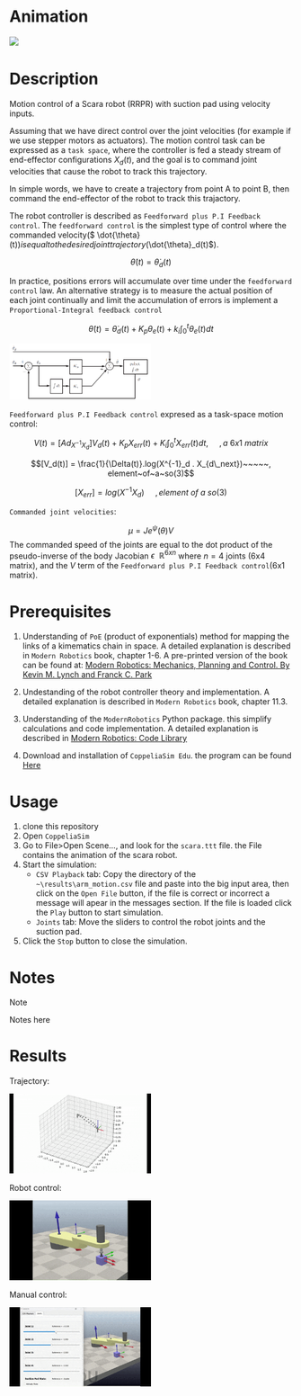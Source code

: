 # Animation
<img src="https://github.com/javierandrango/RobotSimulation/blob/main/images/scara.gif" width='50%'>

# Description
Motion control of a Scara robot (RRPR) with suction pad using velocity inputs.

Assuming that we have direct control over the joint velocities (for example if we use stepper motors as actuators). The motion control task can be expressed as a `task space`, where the controller is fed a steady stream of end-effector configurations $X_d(t)$, and the goal is to command joint velocities that cause the robot to track this trajectory. 

In simple words, we have to create a trajectory from point A to point B, then command the end-effector of the robot to track this trajactory.

The robot controller is described as `Feedforward plus P.I Feedback control`. The `feedforward control` is the simplest type of control where the commanded velocity($ \dot{\theta}(t)$) is equal to the desired joint trajectory($\dot{\theta}_d(t)$).

$$ \dot{\theta}(t) = \dot{\theta}_d(t)$$

In practice, positions errors will accumulate over time under the `feedforward control` law. An alternative strategy is to measure the actual position of each joint continually and limit the accumulation of errors is implement a `Proportional-Integral feedback control`

$$ \dot{\theta}(t) = \dot{\theta}_d(t) + K_p \theta_e(t) + k_i \int_{0}^{t} \theta_e(t)dt$$

<img src="https://github.com/javierandrango/RobotSimulation/blob/main/images/feedforwardPI_plus_feedback_control.png" width='50%'>


`Feedforward plus P.I Feedback control` expresed as a task-space motion control:

$$V(t) = [Ad_{X^{-1}X_d}]V_d(t)+K_pX_{err}(t)+K_i \int_{0}^{t}X_{err}(t)dt,~~~~~, a~ 6x1~matrix$$

$$[V_d(t)] = \frac{1}{\Delta(t)}.log(X^{-1}_d . X_{d\_next})~~~~~, element~of~a~so(3)$$

$$[X_{err}]=log(X^{-1}X_d)~~~~~, element~of~a~so(3)$$

`Commanded joint velocities`:

$$\mu = Je^{\psi}(\theta)V$$
The commanded speed of the joints are equal to the dot product of the pseudo-inverse of the body Jacobian $\epsilon ~~\mathbb{R}^{6xn}$ where $n=4$ joints (6x4 matrix), and the $V$ term of the `Feedforward plus P.I Feedback control`(6x1 matrix).

# Prerequisites 
1. Understanding of `PoE` (product of exponentials) method for mapping the links of a kimematics chain in space. A detailed explanation is described in `Modern Robotics` book, chapter 1-6. A pre-printed version of the book can be found at: 
<a href="https://hades.mech.northwestern.edu/images/7/7f/MR.pdf" target="_blank">Modern Robotics: Mechanics, Planning and Control. By Kevin M. Lynch and Franck C. Park</a>

2. Undestanding of the robot controller theory and implementation. A detailed explanation is described in `Modern Robotics` book, chapter 11.3.

3. Understanding of the `ModernRobotics` Python package. this simplify calculations and code implementation. A detailed explanation is described in <a href="https://github.com/NxRLab/ModernRobotics" target="_blank">Modern Robotics: Code Library</a>

4. Download and installation of `CoppeliaSim Edu`. the program can be found <a href="https://www.coppeliarobotics.com/" target="_blank">Here</a>
 

# Usage
1. clone this repository
2. Open `CoppeliaSim`
3. Go to File>Open Scene..., and look for the `scara.ttt` file. the File contains the animation of the scara robot.
4. Start the simulation:
    - `CSV Playback` tab: Copy the directory of the `~\results\arm_motion.csv` file and paste into the big input area, then click on the `Open File` button, if the file is correct or incorrect a message will apear in the messages section. If the file is loaded click the `Play` button to start simulation.
    - `Joints` tab: Move the sliders to control the robot joints and the suction pad.
5. Click the `Stop` button to close the simulation.       
    

# Notes
> [!NOTE]
> Notes here


# Results
Trajectory:

<img src="https://github.com/javierandrango/RobotSimulation/blob/main/images/trajectory.gif" width='50%'>

Robot control:

<img src="https://github.com/javierandrango/RobotSimulation/blob/main/images/scara-csv.gif" width='50%'>

Manual control:

<img src="https://github.com/javierandrango/RobotSimulation/blob/main/images/scara-joints.gif" width='50%'>



